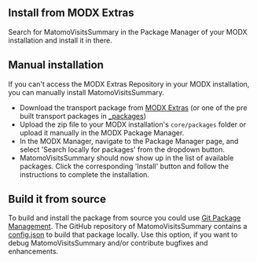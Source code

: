## Install from MODX Extras

Search for MatomoVisitsSummary in the Package Manager of your MODX
installation and install it in there.

## Manual installation

If you can't access the MODX Extras Repository in your MODX installation, you
can manually install MatomoVisitsSummary.

* Download the transport package from [MODX
  Extras](https://modx.com/extras/package/MatomoVisitsSummary) (or one of the
  pre built transport packages in
  [_packages](https://github.com/Jako/MatomoVisitsSummary/tree/master/_packages))
* Upload the zip file to your MODX installation's `core/packages` folder or
  upload it manually in the MODX Package Manager.
* In the MODX Manager, navigate to the Package Manager page, and select 'Search
  locally for packages' from the dropdown button.
* MatomoVisitsSummary should now show up in the list of available packages.
  Click the corresponding 'Install' button and follow the instructions to
  complete the installation.

## Build it from source

To build and install the package from source you could use [Git Package
Management](https://github.com/TheBoxer/Git-Package-Management). The GitHub
repository of MatomoVisitsSummary contains a
[config.json](https://github.com/Jako/MatomoVisitsSummary/blob/master/_build/config.json)
to build that package locally. Use this option, if you want to debug
MatomoVisitsSummary and/or contribute bugfixes and enhancements.
